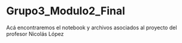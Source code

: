 # Grupo3_Modulo2_Final
Acá encontraremos el notebook y archivos asociados al proyecto del profesor Nicolás López
